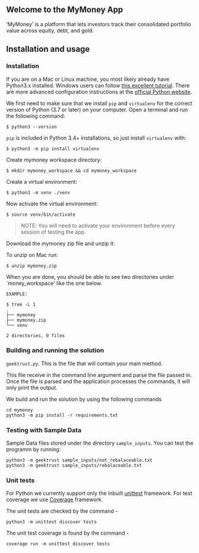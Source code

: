 ## Welcome to the MyMoney App
‘MyMoney’ is a platform that lets investors track their consolidated portfolio value across equity, debt, and gold.

## Installation and usage

### Installation

If you are on a Mac or Linux machine, you most likely already have Python3.x installed. Windows users can follow [this excellent tutorial](https://www.digitalocean.com/community/tutorials/how-to-install-python-3-and-set-up-a-local-programming-environment-on-windows-10). There are more advanced configuration instructions at the [official Python website](https://docs.python.org/3/using/index.html).

We first need to make sure that we install `pip` and `virtualenv` for the correct version of Python (3.7 or later) on your computer. Open a terminal and run the following command:
```shell
$ python3 --version
```

`pip` is included in Python 3.4+ installations, so just install `virtualenv` with:
```shell
$ python3 -m pip install virtualenv
```

Create mymoney workspace directory:
```shell
$ mkdir mymoney_workspace && cd mymoney_workspace
```

Create a virtual environment:
```shell
$ python3 -m venv ./venv
```

Now activate the virtual environment:
```shell
$ source venv/bin/activate
```
> NOTE: You will need to activate your environment before every session of testing the app.

Download the mymoney zip file and unzip it:

To unzip on Mac run: 
```shell
$ unzip mymoney.zip
```

When you are done, you should be able to see two directories under `money_workspace' like the one below.
```shell
EXAMPLE:

$ tree -L 1                                                                                                                 
.
├── mymoney
├── mymoney.zip
└── venv

2 directories, 0 files
```

### Building and running the solution

 `geektrust.py`. This is the file that will contain your main method.

This file receive in the command line argument and parse the file passed in. Once the file is parsed and the application processes the commands, it will only print the output.

We build and run the solution by using the following commands

```
cd mymoney
python3 -m pip install -r requirements.txt
```

### Testing with Sample Data
Sample Data files stored under the directory `sample_inputs`. You can test the programm by running:

```
python3 -m geektrust sample_inputs/not_rebalaceable.txt
python3 -m geektrust sample_inputs/rebalaceable.txt
```

### Unit tests

For Python we currently support only the inbuilt [unittest](https://docs.python.org/3/library/unittest.html) framework. For test coverage we use [Coverage](https://coverage.readthedocs.io/en/coverage-5.5/) framework. 

The unit tests are checked by the command -

```
python3 -m unittest discover tests
```

The unit test coverage is found by the command -

```
coverage run -m unittest discover tests
```
